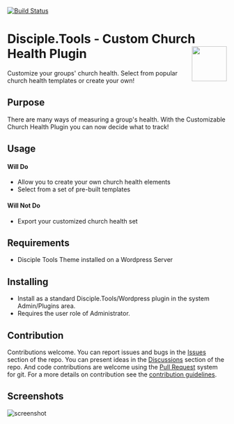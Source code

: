 [![Build Status](https://travis-ci.com/DiscipleTools/custom-church-health-tile.svg?branch=master)](https://travis-ci.com/prykon/custom-church-health-tile)

# Disciple.Tools - Custom Church Health Plugin <img src="https://github.com/prykon/custom-church-health-plugin/raw/master/assets/logo.png" align="right" width="80">

Customize your groups' church health. Select from popular church health templates or create your own!

## Purpose

There are many ways of measuring a group's health. With the Customizable Church Health Plugin you can now decide what to track!

## Usage

#### Will Do

- Allow you to create your own church health elements
- Select from a set of pre-built templates

#### Will Not Do

- Export your customized church health set

## Requirements

- Disciple Tools Theme installed on a Wordpress Server

## Installing

- Install as a standard Disciple.Tools/Wordpress plugin in the system Admin/Plugins area.
- Requires the user role of Administrator.

## Contribution

Contributions welcome. You can report issues and bugs in the
[Issues](https://github.com/prykon/custom-church-health-tile/issues) section of the repo. You can present ideas
in the [Discussions](https://github.com/prykon/custom-church-health-tile/discussions) section of the repo. And
code contributions are welcome using the [Pull Request](https://github.com/prykon/custom-church-health-tile/pulls)
system for git. For a more details on contribution see the
[contribution guidelines](https://github.com/prykon/custom-church-health-tile/blob/master/CONTRIBUTING.md).


## Screenshots

![screenshot](https://github.com/prykon/custom-church-health-plugin/raw/master/assets/screenshot.png)
